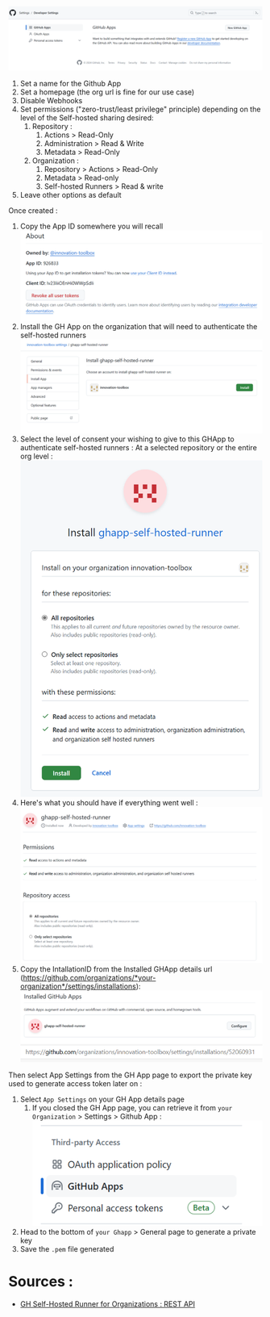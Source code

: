 ![Create a Github App](./assets//gh-app-create.png)

1. Set a name for the Github App
1. Set a homepage (the org url is fine for our use case)
1. Disable Webhooks
1. Set permissions ("zero-trust/least privilege" principle) depending on the level of the Self-hosted sharing desired:
   1. Repository :
      1. Actions > Read-Only
      1. Administration > Read & Write
      1. Metadata > Read-Only
   1. Organization :
      1. Repository > Actions > Read-Only
      1. Metadata > Read-only
      1. Self-hosted Runners > Read & write
1. Leave other options as default

Once created :

1. Copy the App ID somewhere you will recall
   ![ghapp-appID](assets/ghapp-appId.png)
1. Install the GH App on the organization that will need to authenticate the self-hosted runners
   ![ghapp-install](assets/ghapp-install.png)
1. Select the level of consent your wishing to give to this GHApp to authenticate self-hosted runners : At a selected repository or the entire org level :
   ![ghapp-consent](assets/ghapp-consent.png)
1. Here's what you should have if everything went well :
   ![ghapp-result](assets/ghapp-result.png)
1. Copy the IntallationID from the Installed GHApp details url (https://github.com/organizations/*your-organization*/settings/installations):
   ![ghapp_installed_configure](assets/ghapp-installed-configure.png)
   ![ghapp-installationId](assets/ghapp-installationId.png)

Then select App Settings from the GH App page to export the private key used to generate access token later on :

1. Select `App Settings` on your GH App details page
   1. If you closed the GH App page, you can retrieve it from `your Organization` > Settings > Github App :
      ![ghapp-details](assets/ghapp-details.png)
1. Head to the bottom of `your Ghapp` > General page to generate a private key
1. Save the `.pem` file generated

# Sources : 
- [GH Self-Hosted Runner for Organizations : REST API][gh-app-sh-org-api]

[gh-app-sh-org-api]: https://docs.github.com/en/rest/actions/self-hosted-runners?apiVersion=2022-11-28#get-a-self-hosted-runner-for-an-organization
